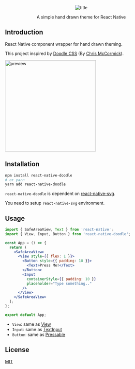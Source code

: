 <div align="center">

  <img alt="title" src="https://user-images.githubusercontent.com/26512984/195677782-4cb280fd-39d0-4e23-81ba-a92f22dfe20f.png">

  A simple hand drawn theme for React Native

</div>

## Introduction

React Native component wrapper for hand drawn theming.

This project inspired by [Doodle CSS](https://chr15m.github.io/DoodleCSS) (By [Chris McCormick](https://mccormick.cx)).


<img alt="preview" width="300" src="https://user-images.githubusercontent.com/26512984/195677807-ecdd8339-06b8-428b-916d-a3aa0108e45d.png">

## Installation

```bash
npm install react-native-doodle
# or yarn
yarn add react-native-doodle
```

`react-native-doodle` is dependent on [react-native-svg](https://github.com/software-mansion/react-native-svg).

You need to setup `react-native-svg` environment.

## Usage

```jsx
import { SafeAreaView, Text } from 'react-native';
import { View, Input, Button } from 'react-native-doodle';

const App = () => {
  return (
    <SafeAreaView>
      <View style={{ flex: 1 }}>
        <Button style={{ padding: 10 }}>
          <Text>Press Me!</Text>
        </Button>
        <Input
          containerStyle={{ padding: 10 }}
          placeholder="Type something.."
        />
      </View>
    </SafeAreaView>
  );
};

export default App;
```

- `View`: same as [View](https://reactnative.dev/docs/view)
- `Input`: same as [TextInput](https://reactnative.dev/docs/textinput)
- `Button`: same as [Pressable](https://reactnative.dev/docs/pressable)

## License

[MIT](./LICENSE)
